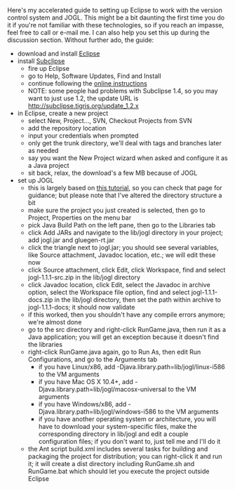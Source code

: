 Here's my accelerated guide to setting up Eclipse to work with the version control system and JOGL. This might be a bit daunting the first time you do it if you're not familiar with these technologies, so if you reach an impasse, feel free to call or e-mail me. I can also help you set this up during the discussion section. Without further ado, the guide:

  * download and install [Eclipse](http://www.eclipse.org/)
  * install [Subclipse](http://subclipse.tigris.org/)
    * fire up Eclipse
    * go to Help, Software Updates, Find and Install
    * continue following the [online instructions](http://subclipse.tigris.org/servlets/ProjectProcess?pageID=p4wYuA)
    * NOTE: some people had problems with Subclipse 1.4, so you may want to just use 1.2, the update URL is http://subclipse.tigris.org/update_1.2.x
  * in Eclipse, create a new project
    * select New, Project..., SVN, Checkout Projects from SVN
    * add the repository location
    * input your credentials when prompted
    * only get the trunk directory, we'll deal with tags and branches later as needed
    * say you want the New Project wizard when asked and configure it as a Java project
    * sit back, relax, the download's a few MB because of JOGL
  * set up JOGL
    * this is largely based on [this tutorial](http://timelessname.com/jogl/lesson01/), so you can check that page for guidance; but please note that I've altered the directory structure a bit
    * make sure the project you just created is selected, then go to Project, Properties on the menu bar
    * pick Java Build Path on the left pane, then go to the Libraries tab
    * click Add JARs and navigate to the lib/jogl directory in your project; add jogl.jar and gluegen-rt.jar
    * click the triangle next to jogl.jar; you should see several variables, like Source attachment, Javadoc location, etc.; we will edit these now
    * click Source attachment, click Edit, click Workspace, find and select jogl-1.1.1-src.zip in the lib/jogl directory
    * click Javadoc location, click Edit, select the Javadoc in archive option, select the Workspace file option, find and select jogl-1.1.1-docs.zip in the lib/jogl directory, then set the path within archive to jogl-1.1.1-docs; it should now validate
    * if this worked, then you shouldn't have any compile errors anymore; we're almost done
    * go to the src directory and right-click RunGame.java, then run it as a Java application; you will get an exception because it doesn't find the libraries
    * right-click RunGame.java again, go to Run As, then edit Run Configurations, and go to the Arguments tab
      * if you have Linux/x86, add -Djava.library.path=lib/jogl/linux-i586 to the VM arguments
      * if you have Mac OS X 10.4+, add -Djava.library.path=lib/jogl/macosx-universal to the VM arguments
      * if you have Windows/x86, add -Djava.library.path=lib/jogl/windows-i586 to the VM arguments
      * if you have another operating system or architecture, you will have to download your system-specific files, make the corresponding directory in lib/jogl and edit a couple configuration files; if you don't want to, just tell me and I'll do it
    * the Ant script build.xml includes several tasks for building and packaging the project for distribution; you can right-click it and run it; it will create a dist directory including RunGame.sh and RunGame.bat which should let you execute the project outside Eclipse